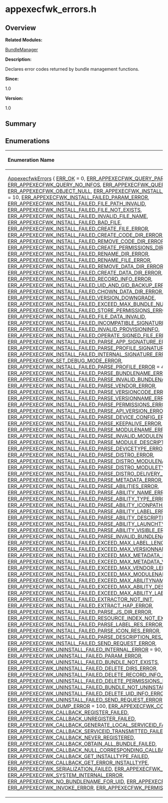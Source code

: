 # appexecfwk\_errors.h<a name="EN-US_TOPIC_0000001054879492"></a>

## **Overview**<a name="section805363482093524"></a>

**Related Modules:**

[BundleManager](bundlemanager.md)

**Description:**

Declares error codes returned by bundle management functions. 

**Since:**

1.0

**Version:**

1.0

## **Summary**<a name="section443351987093524"></a>

## Enumerations<a name="enum-members"></a>

<a name="table1975449503093524"></a>
<table><thead align="left"><tr id="row712555646093524"><th class="cellrowborder" valign="top" width="50%" id="mcps1.1.3.1.1"><p id="p1009389947093524"><a name="p1009389947093524"></a><a name="p1009389947093524"></a>Enumeration Name</p>
</th>
<th class="cellrowborder" valign="top" width="50%" id="mcps1.1.3.1.2"><p id="p1441533798093524"><a name="p1441533798093524"></a><a name="p1441533798093524"></a>Description</p>
</th>
</tr>
</thead>
<tbody><tr id="row1882481602093524"><td class="cellrowborder" valign="top" width="50%" headers="mcps1.1.3.1.1 "><p id="p2003739235093524"><a name="p2003739235093524"></a><a name="p2003739235093524"></a><a href="bundlemanager.md#gac318d4f4dc0125e2367ea8c539770ed1">AppexecfwkErrors</a> {   <a href="bundlemanager.md#ggac318d4f4dc0125e2367ea8c539770ed1aa26c163b80b1f6786ca81dadc14b00fb">ERR_OK</a> = 0, <a href="bundlemanager.md#ggac318d4f4dc0125e2367ea8c539770ed1ac56903bcb53061d4ccd81f356e2e6dff">ERR_APPEXECFWK_QUERY_PARAMETER_ERROR</a>, <a href="bundlemanager.md#ggac318d4f4dc0125e2367ea8c539770ed1a6609bd5ca64e005d23794eb0a9e65058">ERR_APPEXECFWK_QUERY_NO_INFOS</a>, <a href="bundlemanager.md#ggac318d4f4dc0125e2367ea8c539770ed1a862f4edaae059afe7505f3a2355ace7a">ERR_APPEXECFWK_QUERY_INFOS_INIT_ERROR</a>,   <a href="bundlemanager.md#ggac318d4f4dc0125e2367ea8c539770ed1a5d6b76480d9c381a4ea582e42ae13723">ERR_APPEXECFWK_OBJECT_NULL</a>, <a href="bundlemanager.md#ggac318d4f4dc0125e2367ea8c539770ed1ab6bf660df1f71efbbc1dc171026e8b19">ERR_APPEXECFWK_INSTALL_FAILED_INTERNAL_ERROR</a> = 10, <a href="bundlemanager.md#ggac318d4f4dc0125e2367ea8c539770ed1a0d0ff29443bea7409cb49aa65276a734">ERR_APPEXECFWK_INSTALL_FAILED_PARAM_ERROR</a>, <a href="bundlemanager.md#ggac318d4f4dc0125e2367ea8c539770ed1ab5e45300939da4427f50b6a765701e34">ERR_APPEXECFWK_INSTALL_FAILED_FILE_PATH_INVALID</a>,   <a href="bundlemanager.md#ggac318d4f4dc0125e2367ea8c539770ed1a6242775e55f8eb650cc92fd8a3388e32">ERR_APPEXECFWK_INSTALL_FAILED_FILE_NOT_EXISTS</a>, <a href="bundlemanager.md#ggac318d4f4dc0125e2367ea8c539770ed1a3f98ba8a2755dbb204d87abc64744d62">ERR_APPEXECFWK_INSTALL_FAILED_INVALID_FILE_NAME</a>, <a href="bundlemanager.md#ggac318d4f4dc0125e2367ea8c539770ed1a74a6ca143ea4633376530ee2e9ce6eb1">ERR_APPEXECFWK_INSTALL_FAILED_BAD_FILE</a>, <a href="bundlemanager.md#ggac318d4f4dc0125e2367ea8c539770ed1a02521dcb943509971fe14bfb8468a98d">ERR_APPEXECFWK_INSTALL_FAILED_CREATE_FILE_ERROR</a>,   <a href="bundlemanager.md#ggac318d4f4dc0125e2367ea8c539770ed1a7786ae72ec65692f14a5f2049dc5a2a7">ERR_APPEXECFWK_INSTALL_FAILED_CREATE_CODE_DIR_ERROR</a>, <a href="bundlemanager.md#ggac318d4f4dc0125e2367ea8c539770ed1a2f5e672b7bf5e4149cdae0770ad200dc">ERR_APPEXECFWK_INSTALL_FAILED_REMOVE_CODE_DIR_ERROR</a>, <a href="bundlemanager.md#ggac318d4f4dc0125e2367ea8c539770ed1a72f16cafaafe6ff6e7069a2ef28507a7">ERR_APPEXECFWK_INSTALL_FAILED_CREATE_PERMISSIONS_DIR_ERROR</a>, <a href="bundlemanager.md#ggac318d4f4dc0125e2367ea8c539770ed1ab0d26918c1d8d1481601567cf87f2621">ERR_APPEXECFWK_INSTALL_FAILED_RENAME_DIR_ERROR</a>,   <a href="bundlemanager.md#ggac318d4f4dc0125e2367ea8c539770ed1aaafdb262ffe01eed1722350d270cf09d">ERR_APPEXECFWK_INSTALL_FAILED_RENAME_FILE_ERROR</a>, <a href="bundlemanager.md#ggac318d4f4dc0125e2367ea8c539770ed1abe5bafc9885f41ff2d7fa348be381d66">ERR_APPEXECFWK_INSTALL_FAILED_REMOVE_DATA_DIR_ERROR</a>, <a href="bundlemanager.md#ggac318d4f4dc0125e2367ea8c539770ed1a9e457f181dce9e221dfa01c257d7fe12">ERR_APPEXECFWK_INSTALL_FAILED_CREATE_DATA_DIR_ERROR</a>, <a href="bundlemanager.md#ggac318d4f4dc0125e2367ea8c539770ed1ac62be957615c89ae23b780d8d288419e">ERR_APPEXECFWK_INSTALL_FAILED_RECORD_INFO_ERROR</a>,   <a href="bundlemanager.md#ggac318d4f4dc0125e2367ea8c539770ed1a438581dc1abee81ed846d9dafee34e83">ERR_APPEXECFWK_INSTALL_FAILED_UID_AND_GID_BACKUP_ERROR</a>, <a href="bundlemanager.md#ggac318d4f4dc0125e2367ea8c539770ed1ad8e03ac63b84d45685f3b655717d3c92">ERR_APPEXECFWK_INSTALL_FAILED_CHOWN_DATA_DIR_ERROR</a>, <a href="bundlemanager.md#ggac318d4f4dc0125e2367ea8c539770ed1a0d874b79e811844325c76f65630db989">ERR_APPEXECFWK_INSTALL_FAILED_VERSION_DOWNGRADE</a>, <a href="bundlemanager.md#ggac318d4f4dc0125e2367ea8c539770ed1a6ef4ca2fed2c05c5ec553f4e12844bac">ERR_APPEXECFWK_INSTALL_FAILED_EXCEED_MAX_BUNDLE_NUMBER</a>,   <a href="bundlemanager.md#ggac318d4f4dc0125e2367ea8c539770ed1a8599367df053820365395e64ae536e81">ERR_APPEXECFWK_INSTALL_FAILED_STORE_PERMISSIONS_ERROR</a>, <a href="bundlemanager.md#ggac318d4f4dc0125e2367ea8c539770ed1adb1e3b901e0a5b88460f661a533b08f8">ERR_APPEXECFWK_INSTALL_FAILED_FILE_DATA_INVALID</a>, <a href="bundlemanager.md#ggac318d4f4dc0125e2367ea8c539770ed1a2b9a032c6b9c843e1101cf753b2fa6fa">ERR_APPEXECFWK_INSTALL_FAILED_INCOMPATIBLE_SIGNATURE</a>, <a href="bundlemanager.md#ggac318d4f4dc0125e2367ea8c539770ed1ab1dc9dd09156cc2b06643624d8465ea9">ERR_APPEXECFWK_INSTALL_FAILED_INVALID_PROVISIONINFO</a>,   <a href="bundlemanager.md#ggac318d4f4dc0125e2367ea8c539770ed1a06b51bb80923d2d9271f902f75842063">ERR_APPEXECFWK_INSTALL_FAILED_OPERATE_SIGNED_FILE_ERROR</a>, <a href="bundlemanager.md#ggac318d4f4dc0125e2367ea8c539770ed1a34439d18e6612f31ba634766c3da6457">ERR_APPEXECFWK_INSTALL_FAILED_PARSE_APP_SIGNATURE_ERROR</a>, <a href="bundlemanager.md#ggac318d4f4dc0125e2367ea8c539770ed1a553374f3e17c7a39f6fbf9ecd932b618">ERR_APPEXECFWK_INSTALL_FAILED_PARSE_PROFILE_SIGNATURE_ERROR</a>, <a href="bundlemanager.md#ggac318d4f4dc0125e2367ea8c539770ed1a2c992cbdee385fbc00fecd0e313b33fc">ERR_APPEXECFWK_INSTALL_FAILED_INTERNAL_SIGNATURE_ERROR</a>,   <a href="bundlemanager.md#ggac318d4f4dc0125e2367ea8c539770ed1a17e1305d5eeee7867a98c295c488e236">ERR_APPEXECFWK_SET_DEBUG_MODE_ERROR</a>, <a href="bundlemanager.md#ggac318d4f4dc0125e2367ea8c539770ed1aef3bf9de62376b9d91070956c1a0b6a0">ERR_APPEXECFWK_INSTALL_FAILED_PARSE_PROFILE_ERROR</a> = 40, <a href="bundlemanager.md#ggac318d4f4dc0125e2367ea8c539770ed1a014b98d9df51b98ff37f95aaba97c63f">ERR_APPEXECFWK_INSTALL_FAILED_PARSE_BUNDLENAME_ERROR</a>, <a href="bundlemanager.md#ggac318d4f4dc0125e2367ea8c539770ed1a1ab7654bdb5ca8fcba99e6acb9ad4163">ERR_APPEXECFWK_INSTALL_FAILED_PARSE_INVALID_BUNDLENAME</a>,   <a href="bundlemanager.md#ggac318d4f4dc0125e2367ea8c539770ed1a7f159724dde9d3ec69a22fd97c7c4275">ERR_APPEXECFWK_INSTALL_FAILED_PARSE_VENDOR_ERROR</a>, <a href="bundlemanager.md#ggac318d4f4dc0125e2367ea8c539770ed1ad569e1e0e50704d8d94394b39df13599">ERR_APPEXECFWK_INSTALL_FAILED_PARSE_VERSIONCODE_ERROR</a>, <a href="bundlemanager.md#ggac318d4f4dc0125e2367ea8c539770ed1a26e4922b83c0a42f8576cb81cd0760e2">ERR_APPEXECFWK_INSTALL_FAILED_PARSE_VERSIONNAME_ERROR</a>, <a href="bundlemanager.md#ggac318d4f4dc0125e2367ea8c539770ed1a022e0b7e7b978eda5e43db46efe9c916">ERR_APPEXECFWK_INSTALL_FAILED_PARSE_PERMISSIONS_ERROR</a>,   <a href="bundlemanager.md#ggac318d4f4dc0125e2367ea8c539770ed1ac449d6df4540c1794f1b76599435c4df">ERR_APPEXECFWK_INSTALL_FAILED_PARSE_API_VERSION_ERROR</a>, <a href="bundlemanager.md#ggac318d4f4dc0125e2367ea8c539770ed1a05262a83fbc2d5817772db9a20d6c503">ERR_APPEXECFWK_INSTALL_FAILED_PARSE_DEVICE_CONFIG_ERROR</a>, <a href="bundlemanager.md#ggac318d4f4dc0125e2367ea8c539770ed1abcb1a3e0509445e2bff7dad43c379971">ERR_APPEXECFWK_INSTALL_FAILED_PARSE_KEEPALIVE_ERROR</a>, <a href="bundlemanager.md#ggac318d4f4dc0125e2367ea8c539770ed1a27d9af1e04f75bc389f35b3318ad1590">ERR_APPEXECFWK_INSTALL_FAILED_PARSE_MODULENAME_ERROR</a>,   <a href="bundlemanager.md#ggac318d4f4dc0125e2367ea8c539770ed1a38afd7346c84b9d618aa1a477316c3ca">ERR_APPEXECFWK_INSTALL_FAILED_PARSE_INVALID_MODULENAME</a>, <a href="bundlemanager.md#ggac318d4f4dc0125e2367ea8c539770ed1af244274d1cf39090d9818aac15882e4c">ERR_APPEXECFWK_INSTALL_FAILED_PARSE_MODULE_DESCRIPTION_ERROR</a>, <a href="bundlemanager.md#ggac318d4f4dc0125e2367ea8c539770ed1ac36ac4af8d61e10431c39fe545f8f623">ERR_APPEXECFWK_INSTALL_FAILED_PARSE_DEVICETYPE_ERROR</a>, <a href="bundlemanager.md#ggac318d4f4dc0125e2367ea8c539770ed1a04f7cee0fe708631364d56e53fc7a2d8">ERR_APPEXECFWK_INSTALL_FAILED_PARSE_DISTRO_ERROR</a>,   <a href="bundlemanager.md#ggac318d4f4dc0125e2367ea8c539770ed1aba3187880d4a57348ac2cd3943546dd1">ERR_APPEXECFWK_INSTALL_FAILED_PARSE_DISTRO_MODULENAME_ERROR</a>, <a href="bundlemanager.md#ggac318d4f4dc0125e2367ea8c539770ed1a1c88e191b397644827022b0a238007da">ERR_APPEXECFWK_INSTALL_FAILED_PARSE_DISTRO_MODULETYPE_ERROR</a>, <a href="bundlemanager.md#ggac318d4f4dc0125e2367ea8c539770ed1a9ec099feb69dc64a4f3bd48475723bba">ERR_APPEXECFWK_INSTALL_FAILED_PARSE_DISTRO_DELIVERY_ERROR</a>, <a href="bundlemanager.md#ggac318d4f4dc0125e2367ea8c539770ed1a98508d3e35c99d09320ffd498469b984">ERR_APPEXECFWK_INSTALL_FAILED_PARSE_METADATA_ERROR</a>,   <a href="bundlemanager.md#ggac318d4f4dc0125e2367ea8c539770ed1a1649053e390e2b20ac96674aa7d7ca88">ERR_APPEXECFWK_INSTALL_FAILED_PARSE_ABILITIES_ERROR</a>, <a href="bundlemanager.md#ggac318d4f4dc0125e2367ea8c539770ed1adbf64bab15b50b69286efa90f7f1dec1">ERR_APPEXECFWK_INSTALL_FAILED_PARSE_ABILITY_NAME_ERROR</a>, <a href="bundlemanager.md#ggac318d4f4dc0125e2367ea8c539770ed1aeefcd3f1a247768fc5fb2f59c0f1b966">ERR_APPEXECFWK_INSTALL_FAILED_PARSE_ABILITY_TYPE_ERROR</a>, <a href="bundlemanager.md#ggac318d4f4dc0125e2367ea8c539770ed1a8a282ca74395e3007dd75c90d671fe23">ERR_APPEXECFWK_INSTALL_FAILED_PARSE_ABILITY_ICONPATH_ERROR</a>,   <a href="bundlemanager.md#ggac318d4f4dc0125e2367ea8c539770ed1a3c6dcb2ca14788595975cea51bf1cfed">ERR_APPEXECFWK_INSTALL_FAILED_PARSE_ABILITY_LABEL_ERROR</a>, <a href="bundlemanager.md#ggac318d4f4dc0125e2367ea8c539770ed1a164231485c5ea694f9a0b4d8307d5901">ERR_APPEXECFWK_INSTALL_FAILED_PARSE_ABILITY_DESCRIPTION_ERROR</a>, <a href="bundlemanager.md#ggac318d4f4dc0125e2367ea8c539770ed1a6a592b570f8c29dc1c4161faedcf2acd">ERR_APPEXECFWK_INSTALL_FAILED_PARSE_ABILITY_LAUNCHTYPE_ERROR</a>, <a href="bundlemanager.md#ggac318d4f4dc0125e2367ea8c539770ed1a7d51c40e62b04e8bc2991db294fd10f3">ERR_APPEXECFWK_INSTALL_FAILED_PARSE_ABILITY_VISIBLE_ERROR</a>,   <a href="bundlemanager.md#ggac318d4f4dc0125e2367ea8c539770ed1aa83132144c11442291f4a971e51dcbb1">ERR_APPEXECFWK_INSTALL_FAILED_PARSE_INVALID_BUNDLENAME_LENGTH</a>, <a href="bundlemanager.md#ggac318d4f4dc0125e2367ea8c539770ed1a1e7f0159d459e0f416c05bcd106d8782">ERR_APPEXECFWK_INSTALL_FAILED_EXCEED_MAX_LABEL_LENGTH_ERROR</a>, <a href="bundlemanager.md#ggac318d4f4dc0125e2367ea8c539770ed1af6fb04f5b2b34761822d84670f19e7ce">ERR_APPEXECFWK_INSTALL_FAILED_EXCEED_MAX_VERSIONNAME_LENGTH_ERROR</a>, <a href="bundlemanager.md#ggac318d4f4dc0125e2367ea8c539770ed1a4d20732be30f3bc677ed0fff3b79aa93">ERR_APPEXECFWK_INSTALL_FAILED_EXCEED_MAX_METADATA_NAME_LENGTH_ERROR</a>,   <a href="bundlemanager.md#ggac318d4f4dc0125e2367ea8c539770ed1a4ddea99589bb62ae0297742763a12c1a">ERR_APPEXECFWK_INSTALL_FAILED_EXCEED_MAX_METADATA_VALUE_LENGTH_ERROR</a>, <a href="bundlemanager.md#ggac318d4f4dc0125e2367ea8c539770ed1aabd55ad27e4671083b36aa1a9bce53b2">ERR_APPEXECFWK_INSTALL_FAILED_EXCEED_MAX_VENDOR_LENGTH_ERROR</a>, <a href="bundlemanager.md#ggac318d4f4dc0125e2367ea8c539770ed1a85ed32b668e813a868dff8f11d1a0259">ERR_APPEXECFWK_INSTALL_FAILED_EXCEED_MAX_MODULENAME_LENGTH_ERROR</a>, <a href="bundlemanager.md#ggac318d4f4dc0125e2367ea8c539770ed1a2fd9e57b401b4c4ecb7f737d9cfb7f1a">ERR_APPEXECFWK_INSTALL_FAILED_EXCEED_MAX_ABILITYNAME_LENGTH_ERROR</a>,   <a href="bundlemanager.md#ggac318d4f4dc0125e2367ea8c539770ed1acb65a2d440e7aee4541ea265317582e0">ERR_APPEXECFWK_INSTALL_FAILED_EXCEED_MAX_ABILITY_DESCRIPTION_LENGTH_ERROR</a>, <a href="bundlemanager.md#ggac318d4f4dc0125e2367ea8c539770ed1a7d764e29e35ead6dbbca9302c284ee00">ERR_APPEXECFWK_INSTALL_FAILED_EXCEED_MAX_ABILITY_LABEL_LENGTH_ERROR</a>, <a href="bundlemanager.md#ggac318d4f4dc0125e2367ea8c539770ed1aebc061682db1151f24248f0ca34eca98">ERR_APPEXECFWK_INSTALL_FAILED_EXTRACTOR_NOT_INIT</a>, <a href="bundlemanager.md#ggac318d4f4dc0125e2367ea8c539770ed1a797b7558d35fdb43a923aaac8c464187">ERR_APPEXECFWK_INSTALL_FAILED_EXTRACT_HAP_ERROR</a>,   <a href="bundlemanager.md#ggac318d4f4dc0125e2367ea8c539770ed1aeacdda0db2432c52b0795208bf69408e">ERR_APPEXECFWK_INSTALL_FAILED_PARSE_JS_DIR_ERROR</a>, <a href="bundlemanager.md#ggac318d4f4dc0125e2367ea8c539770ed1a3a521918e6b836de9b70325a0a643362">ERR_APPEXECFWK_INSTALL_FAILED_RESOURCE_INDEX_NOT_EXISTS</a>, <a href="bundlemanager.md#ggac318d4f4dc0125e2367ea8c539770ed1acc1f483da695764aa8f3f22d697c8969">ERR_APPEXECFWK_INSTALL_FAILED_PARSE_LABEL_RES_ERROR</a>, <a href="bundlemanager.md#ggac318d4f4dc0125e2367ea8c539770ed1a572a4b52c204c83b1742eb1fc8364a1a">ERR_APPEXECFWK_INSTALL_FAILED_PARSE_ICON_RES_ERROR</a>,   <a href="bundlemanager.md#ggac318d4f4dc0125e2367ea8c539770ed1a128bf2cca7073ed0a6299c7d8529e33d">ERR_APPEXECFWK_INSTALL_FAILED_PARSE_DESCRIPTION_RES_ERROR</a>, <a href="bundlemanager.md#ggac318d4f4dc0125e2367ea8c539770ed1ac31bcc78028487c5be87399325332380">ERR_APPEXECFWK_INSTALL_FAILED_SEND_REQUEST_ERROR</a>, <a href="bundlemanager.md#ggac318d4f4dc0125e2367ea8c539770ed1a26ff3a2760ff20c60aba2ab125ecdd17">ERR_APPEXECFWK_UNINSTALL_FAILED_INTERNAL_ERROR</a> = 90, <a href="bundlemanager.md#ggac318d4f4dc0125e2367ea8c539770ed1ae0670ff00ddfc9f4642815d13e50e732">ERR_APPEXECFWK_UNINSTALL_FAILED_PARAM_ERROR</a>,   <a href="bundlemanager.md#ggac318d4f4dc0125e2367ea8c539770ed1a8d6b6bf5861d928ca86ddaeeb15c062a">ERR_APPEXECFWK_UNINSTALL_FAILED_BUNDLE_NOT_EXISTS</a>, <a href="bundlemanager.md#ggac318d4f4dc0125e2367ea8c539770ed1a4949cab6b3e4f97fd44151eba0d488bb">ERR_APPEXECFWK_UNINSTALL_FAILED_DELETE_DIRS_ERROR</a>, <a href="bundlemanager.md#ggac318d4f4dc0125e2367ea8c539770ed1a9e5f0727ceed161044cf4bfdacec12e2">ERR_APPEXECFWK_UNINSTALL_FAILED_DELETE_RECORD_INFO_ERROR</a>, <a href="bundlemanager.md#ggac318d4f4dc0125e2367ea8c539770ed1a0050a0cd61152432d89221b3ed178724">ERR_APPEXECFWK_UNINSTALL_FAILED_DELETE_PERMISSIONS_ERROR</a>,   <a href="bundlemanager.md#ggac318d4f4dc0125e2367ea8c539770ed1a58c70df1bf55bc3c2b61e2c0f0571a2f">ERR_APPEXECFWK_UNINSTALL_FAILED_BUNDLE_NOT_UNINSTALLABLE</a>, <a href="bundlemanager.md#ggac318d4f4dc0125e2367ea8c539770ed1a11b7780ad61c6085f475c5415de34191">ERR_APPEXECFWK_UNINSTALL_FAILED_DELETE_UID_INFO_ERROR</a>, <a href="bundlemanager.md#ggac318d4f4dc0125e2367ea8c539770ed1a1e2b896e9cc48287bed17cd2835f44cb">ERR_APPEXECFWK_UNINSTALL_FAILED_SEND_REQUEST_ERROR</a>, <a href="bundlemanager.md#ggac318d4f4dc0125e2367ea8c539770ed1a3fbc51865d3bf19ead1c7e42c6058a42">ERR_APPEXECFWK_DUMP_ERROR</a> = 100,   <a href="bundlemanager.md#ggac318d4f4dc0125e2367ea8c539770ed1a35c07d2afc0f8b17822a9f64b19a8993">ERR_APPEXECFWK_COMMAND_ERROR</a>, <a href="bundlemanager.md#ggac318d4f4dc0125e2367ea8c539770ed1a4d22c64508c3f6c3a9c3e8972e54696c">ERR_APPEXECFWK_CALLBACK_REGISTER_FAILED</a>, <a href="bundlemanager.md#ggac318d4f4dc0125e2367ea8c539770ed1ae0dd6d1b6cc227e1a67c910182dee9f9">ERR_APPEXECFWK_CALLBACK_UNREGISTER_FAILED</a>, <a href="bundlemanager.md#ggac318d4f4dc0125e2367ea8c539770ed1a3fc6a7d606bdfc9a569c732f7fc0dc85">ERR_APPEXECFWK_CALLBACK_GENERATE_LOCAL_SERVICEID_FAILED</a>,   <a href="bundlemanager.md#ggac318d4f4dc0125e2367ea8c539770ed1a030663d47f1763759349ab34509a2c1c">ERR_APPEXECFWK_CALLBACK_SERVICEID_TRANSMITTED_FAILED</a>, <a href="bundlemanager.md#ggac318d4f4dc0125e2367ea8c539770ed1aeb276d0adcc605cee18e3e06f641626e">ERR_APPEXECFWK_CALLBACK_NEVER_REGISTERED</a>, <a href="bundlemanager.md#ggac318d4f4dc0125e2367ea8c539770ed1ab853bfd0b4558a663bd683ab6a365c8b">ERR_APPEXECFWK_CALLBACK_OBTAIN_ALL_BUNDLE_FAILED</a>, <a href="bundlemanager.md#ggac318d4f4dc0125e2367ea8c539770ed1a8e8a7a1f2d610d5f078dc79959776930">ERR_APPEXECFWK_CALLBACK_NULL_CORRESPONDING_CALLBACK</a>,   <a href="bundlemanager.md#ggac318d4f4dc0125e2367ea8c539770ed1acb14a1daa5fe17eb25798bbcd98bcd57">ERR_APPEXECFWK_CALLBACK_GET_INSTALLTYPE_FAILED</a>, <a href="bundlemanager.md#ggac318d4f4dc0125e2367ea8c539770ed1a8898f52b989730709638b26bcb555f54">ERR_APPEXECFWK_CALLBACK_GET_ERROR_INSTALLTYPE</a>, <a href="bundlemanager.md#ggac318d4f4dc0125e2367ea8c539770ed1ae31533f402b130eb4cc8fed07706c5b6">ERR_APPEXECFWK_SERIALIZATION_FAILED</a>, <a href="bundlemanager.md#ggac318d4f4dc0125e2367ea8c539770ed1a66b8941c7c418eedc7df7f758cbacc42">ERR_APPEXECFWK_DESERIALIZATION_FAILED</a>,   <a href="bundlemanager.md#ggac318d4f4dc0125e2367ea8c539770ed1a19aa79fde7b3e4da78567e4fcbe306a7">ERR_APPEXECFWK_SYSTEM_INTERNAL_ERROR</a>, <a href="bundlemanager.md#ggac318d4f4dc0125e2367ea8c539770ed1a0ad2ce2d577f995c2ba3ea946ce366e6">ERR_APPEXECFWK_NO_BUNDLENAME_FOR_UID</a>, <a href="bundlemanager.md#ggac318d4f4dc0125e2367ea8c539770ed1a9161dd6c967af438a56b01cd916e01c2">ERR_APPEXECFWK_IPCIO_UNAVAILABLED</a>, <a href="bundlemanager.md#ggac318d4f4dc0125e2367ea8c539770ed1a6cff9490f5817281ac9c2bcdafcf477f">ERR_APPEXECFWK_INVOKE_ERROR</a>,   <a href="bundlemanager.md#ggac318d4f4dc0125e2367ea8c539770ed1a2c357a03505c34ef9a843876af91739e">ERR_APPEXECFWK_PERMISSION_DENIED</a> }</p>
</td>
<td class="cellrowborder" valign="top" width="50%" headers="mcps1.1.3.1.2 "><p id="p65673881093524"><a name="p65673881093524"></a><a name="p65673881093524"></a>Enumerates error codes provided by the Bundle Manager <a href="service.md">Service</a>. </p>
</td>
</tr>
</tbody>
</table>

